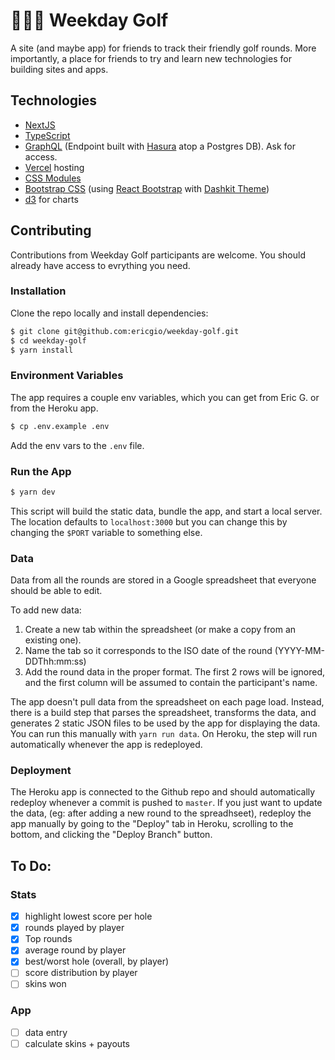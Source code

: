 # 🏌🏾‍♂ Weekday Golf
A site (and maybe app) for friends to track their friendly golf rounds. More importantly, a place for friends to try and learn new technologies for building sites and apps.

## Technologies
- [NextJS](https://nextjs.org/docs/getting-started)
- [TypeScript](https://www.typescriptlang.org/docs)
- [GraphQL](https://graphql.org) (Endpoint built with [Hasura](https://hasura.io/docs/1.0/graphql/core/index.html) atop a Postgres DB). Ask for access.
- [Vercel](https://vercel.com/docs) hosting
- [CSS Modules](https://github.com/css-modules/css-modules)
- [Bootstrap CSS](https://getbootstrap.com/docs/5.0/getting-started/introduction/) (using [React Bootstrap](https://react-bootstrap.github.io/components/alerts) with [Dashkit Theme](https://dashkit.goodthemes.co/docs/components.html))
- [d3](https://github.com/d3/d3/wiki) for charts


## Contributing
Contributions from Weekday Golf participants are welcome. You should already have access to evrything you need.

### Installation
Clone the repo locally and install dependencies:
```sh
$ git clone git@github.com:ericgio/weekday-golf.git
$ cd weekday-golf
$ yarn install
```
### Environment Variables
The app requires a couple env variables, which you can get from Eric G. or from the Heroku app.
```sh
$ cp .env.example .env
```
Add the env vars to the `.env` file.

### Run the App
```sh
$ yarn dev
```
This script will build the static data, bundle the app, and start a local server. The location defaults to `localhost:3000` but you can change this by changing the `$PORT` variable to something else.

### Data
Data from all the rounds are stored in a Google spreadsheet that everyone should be able to edit.

To add new data:
1. Create a new tab within the spreadsheet (or make a copy from an existing one).
2. Name the tab so it corresponds to the ISO date of the round (YYYY-MM-DDThh:mm:ss)
3. Add the round data in the proper format. The first 2 rows will be ignored, and the first column will be assumed to contain the participant's name.

The app doesn't pull data from the spreadsheet on each page load. Instead, there is a build step that parses the spreadsheet, transforms the data, and generates 2 static JSON files to be used by the app for displaying the data. You can run this manually with `yarn run data`. On Heroku, the step will run automatically whenever the app is redeployed.

### Deployment
The Heroku app is connected to the Github repo and should automatically redeploy whenever a commit is pushed to `master`. If you just want to update the data, (eg: after adding a new round to the spreadhseet), redeploy the app manually by going to the "Deploy" tab in Heroku, scrolling to the bottom, and clicking the "Deploy Branch" button.

## To Do:

### Stats
- [X] highlight lowest score per hole
- [X] rounds played by player
- [X] Top rounds
- [X] average round by player
- [X] best/worst hole (overall, by player)
- [ ] score distribution by player
- [ ] skins won

### App
- [ ] data entry
- [ ] calculate skins + payouts
